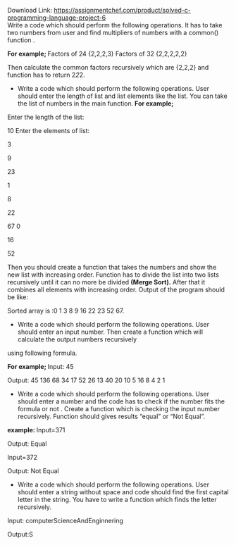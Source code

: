 Download Link: https://assignmentchef.com/product/solved-c-programming-language-project-6
<br>
Write a code which should perform the following operations. It has to take two numbers from user and find multipliers of numbers with a common() function .

<strong>For example; </strong>Factors of 24  {2,2,2,3} Factors of 32  {2,2,2,2,2}

Then calculate the common factors recursively which are {2,2,2} and function has to return 2*2*2.







<ul>

 <li>Write a code which should perform the following operations. User should enter the length of list and list elements like the list. You can take the list of numbers in the main function.<strong>  For example; </strong></li>

</ul>

Enter the length of the list:

10 Enter the elements of list:

<strong> </strong>3

9

<strong> </strong>23

1

<strong> </strong>8

22

<strong> </strong>67 0

<strong> </strong>16

<strong> </strong>52

Then you should create a function that takes the numbers and show the new list with increasing order. Function has to divide the list into two lists recursively until it can no more be divided <strong>(Merge Sort).</strong> After that it combines all elements with increasing order. Output of the program should be like:




Sorted array is :0 1 3 8 9 16 22 23 52 67.




<ul>

 <li>Write a code which should perform the following operations. User should enter an input number. Then create a function which will calculate the output numbers recursively</li>

</ul>

<sub> </sub>using following formula.




<strong>For example; </strong>Input: 45

Output: 45 136 68 34 17 52 26 13 40 20 10 5 16 8 4 2 1







<ul>

 <li>Write a code which should perform the following operations. User should enter a number and the code has to check if the number fits the formula or not . Create a function which is checking the input number recursively. Function should gives results “equal” or “Not Equal”.</li>

</ul>







<strong>example: </strong>Input=371

Output: Equal

Input=372

Output: Not Equal




<ul>

 <li>Write a code which should perform the following operations. User should enter a string without space and code should find the first capital letter in the string. You have to write a function which finds the letter recursively.</li>

</ul>




Input: computerScienceAndEnginnering

Output:S


